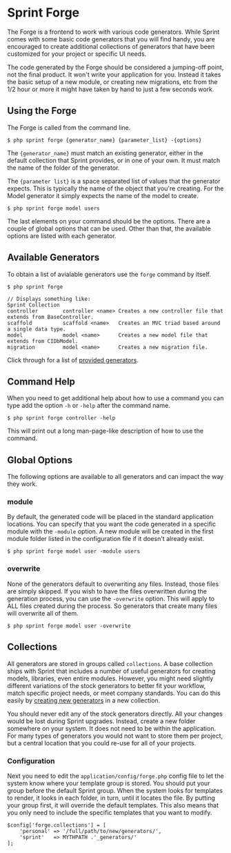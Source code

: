 # Sprint Forge
The Forge is a frontend to work with various code generators. While Sprint comes with some basic code generators that you will find handy, you are encouraged to create additional collections of generators that have been customized for your project or specific UI needs.

The code generated by the Forge should be considered a jumping-off point, not the final product. It won't write your application for you. Instead it takes the basic setup of a new module, or creating new migrations, etc from the 1/2 hour or more it might have taken by hand to just a few seconds work. 

## Using the Forge
The Forge is called from the command line. 

	$ php sprint forge {generator_name} {parameter_list} -{options}

The `{generator_name}` must match an existing generator, either in the default collection that Sprint provides, or in one of your own. It must match the name of the folder of the generator. 

The `{parameter list}` is a space separated list of values that the generator expects. This is typically the name of the object that you're creating. For the Model generator it simply expects the name of the model to create. 

	$ php sprint forge model users

The last elements on your command should be the options.  There are a couple of global options that can be used. Other than that, the available options are listed with each generator.

## Available Generators
To obtain a list of avialable generators use the `forge` command by itself. 

	$ php sprint forge
	
	// Displays something like: 
	Sprint Collection
	controller        controller <name> Creates a new controller file that extends from BaseController.
	scaffold          scaffold <name>   Creates an MVC triad based around a single data type.
	model             model <name>      Creates a new model file that extends from CIDbModel.
	migration         model <name>      Creates a new migration file.


Click through for a list of [provided generators](forge/generators).

## Command Help
When you need to get additional help about how to use a command you can type add the option `-h` or `-help` after the command name.

	$ php sprint forge controller -help

This will print out  a long man-page-like description of how to use the command.

## Global Options
The following options are available to all generators and can impact the way they work. 

### module
By default, the generated code will be placed in the standard application locations. You can specify that you want the code generated in a specific module with the `-module` option. A new module will be created in the first module folder listed in the configuration file if it doesn't already exist.

	$ php sprint forge model user -module users
	
### overwrite
None of the generators default to overwriting any files. Instead, those files are simply skipped. If you wish to have the files overwritten during the generation process, you can use the `-overwrite` option. This will apply to ALL files created during the process. So generators that create many files will overwrite all of them. 

	$ php sprint forge model user -overwrite

## Collections
All generators are stored in groups called `collections`. A base collection ships with Sprint that includes a number of useful generators for creating models, libraries, even entire modules. However, you might need slightly different variations of the stock generators to better fit your workflow, match specific project needs, or meet company standards. You can do this easily by [creating new generators](forge/create_gens) in a new collection. 

You should never edit any of the stock generators directly. All your changes would be lost during Sprint upgrades. Instead, create a new folder somewhere on your system. It does not need to be within the application. For many types of generators you would not want to store them per project, but a central location that you could re-use for all of your projects. 

### Configuration
Next you need to edit the `application/config/forge.php` config file to let the system know where your template group is stored. You should put your group before the default Sprint group. When the system looks for templates to render, it looks in each folder, in turn, until it locates the file. By putting your group first, it will override the default templates. This also means that you only need to include the specific templates that you want to modify. 

	$config['forge.collections'] = [
		'personal' => '/full/path/to/new/generators/',
        'sprint'   => MYTHPATH .'_generators/'
    ];